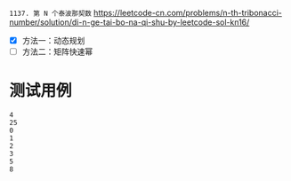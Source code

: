
`1137. 第 N 个泰波那契数` https://leetcode-cn.com/problems/n-th-tribonacci-number/solution/di-n-ge-tai-bo-na-qi-shu-by-leetcode-sol-kn16/
- [x] 方法一：动态规划
- [ ] 方法二：矩阵快速幂

# 测试用例

```
4
25
0
1
2
3
5
8
```
